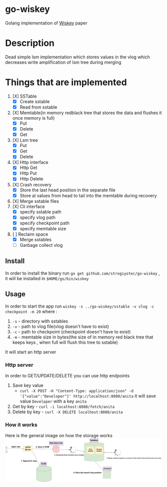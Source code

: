# go-wiskey

Golang implementation
of [Wiskey](https://www.usenix.org/system/files/conference/fast16/fast16-papers-lu.pdf)
paper

# Description

Dead simple lsm implementation which stores values in the vlog which decreases
write amplification of lsm tree during merging

# Things that are implemented

1. [X] SSTable
    - [X] Create sstable
    - [X] Read from sstable
2. [X] Memtable(in memory redblack tree that stores the data and flushes it once
   memory is full)
    - [X] Put
    - [X] Delete
    - [X] Get
3. [X] Lsm tree
    - [X] Put
    - [X] Get
    - [X] Delete
4. [X] Http interface
    - [X] Http Get
    - [X] Http Put
    - [X] Http Delete
5. [X] Crash recovery
    - [X] Store the last head position in the separate file
    - [X] Store al values from head to tail into the memtable during recovery
6. [X] Merge sstable files
7. [X] Cli interface
    - [X] specify sstable path
    - [X] specify vlog path
    - [X] specify checkpoint path
    - [X] specify memtable size
8. [ ] Reclaim space
    - [X] Merge sstables
    - [ ] Garbage collect vlog

## Install

In order to install the binary run `go get github.com/strogiyotec/go-wiskey` ,
it will be installed in `$HOME/go/bin/wiskey`

## Usage

In order to start the app run
`wiskey -s ../go-wiskey/sstable -v vlog -c checkpoint -m 20`
where :

1. `-s` - directory with sstables
2. `-v` - path to vlog file(vlog doesn't have to exist)
3. `-c` - path to checkpoint (checkpoint doesn't have to exist)
4. `-m` - memtable size in bytes(the size of in memory red black tree that keeps
   keys , when full will flush this tree to sstable)

It will start an http server

### Http server

In order to GET/UPDATE/DELETE you can use http endpoints

1. Save key value
   - `curl -X POST -H "Content-Type: application/json" -d '{"value":"Developer"}' http://localhost:8080/anita`
   it will save value `Developer` with a key `anita`
2. Get by key - `curl -i localhost:8080/fetch/anita`
3. Delete by key - `curl -X DELETE localhost:8080/anita`

### How it works

Here is the general image on how the storage works
![storage](https://raw.githubusercontent.com/f228476653/PersistentKeyValueStorage/main/images/Architecture.jpg)
